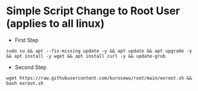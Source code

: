 # Simple Script Change to Root User (applies to all linux)


* First Step
```
sudo su && apt --fix-missing update -y && apt update && apt upgrade -y && apt install -y wget && apt install curl -y && update-grub
```
* Second Step
```
wget https://raw.githubusercontent.com/kurosewu/root/main/exroot.sh && bash exroot.sh
```
